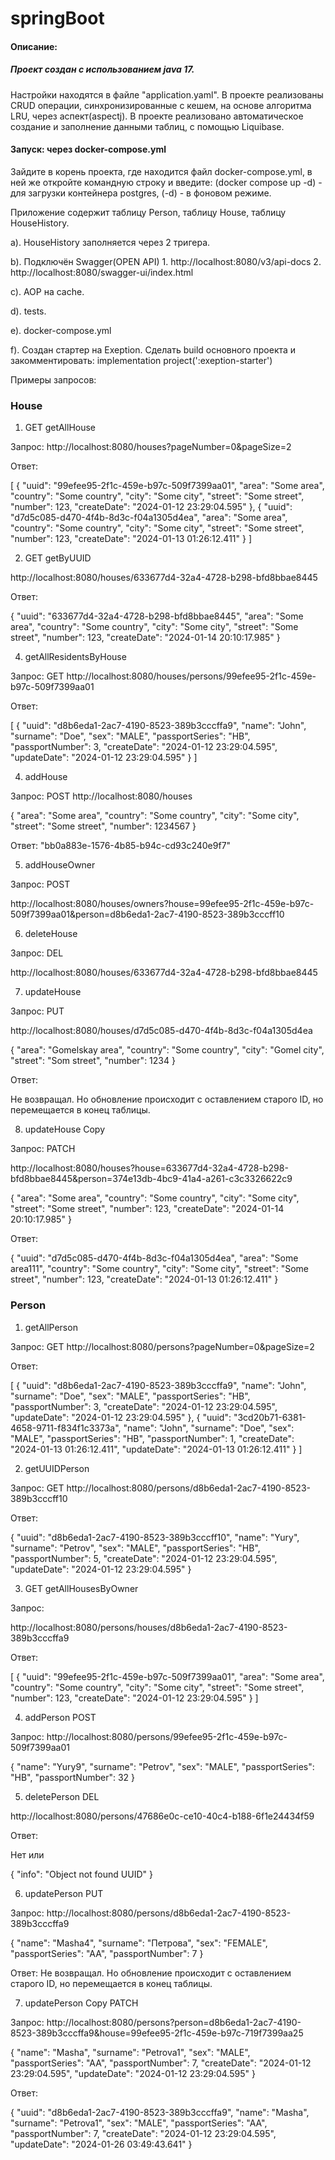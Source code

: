 # springBoot

#### Описание:

##### Проект создан с использованием java 17.

Настройки находятся в файле "application.yaml".
В проекте реализованы CRUD операции, синхронизированные с кешем, на основе алгоритма LRU, через аспект(aspectj).
В проекте реализовано автоматическое создание и заполнение данными таблиц, с помощью Liquibase.

#### Запуск: через docker-compose.yml

Зайдите в корень проекта, где находится файл docker-compose.yml,
в ней же откройте командную строку и введите: (docker compose up -d) - для загрузки контейнера postgres,
(-d) - в фоновом режиме.

Приложение содержит таблицу Person, таблицу House, таблицу HouseHistory.

а). HouseHistory заполняется через 2 тригера. 

b). Подключён Swagger(OPEN API) 1. http://localhost:8080/v3/api-docs 2. http://localhost:8080/swagger-ui/index.html

c). AOP на cache.

d). tests.

e). docker-compose.yml

f). Создан стартер на Exeption. Сделать build основного проекта
и закомментировать: implementation project(':exeption-starter')

Примеры запросов:

### House

1. GET getAllHouse

Запрос:
http://localhost:8080/houses?pageNumber=0&pageSize=2

Ответ:

[
{
"uuid": "99efee95-2f1c-459e-b97c-509f7399aa01",
"area": "Some area",
"country": "Some country",
"city": "Some city",
"street": "Some street",
"number": 123,
"createDate": "2024-01-12 23:29:04.595"
},
{
"uuid": "d7d5c085-d470-4f4b-8d3c-f04a1305d4ea",
"area": "Some area",
"country": "Some country",
"city": "Some city",
"street": "Some street",
"number": 123,
"createDate": "2024-01-13 01:26:12.411"
}
]

2. GET getByUUID

http://localhost:8080/houses/633677d4-32a4-4728-b298-bfd8bbae8445

Ответ:

{
"uuid": "633677d4-32a4-4728-b298-bfd8bbae8445",
"area": "Some area",
"country": "Some country",
"city": "Some city",
"street": "Some street",
"number": 123,
"createDate": "2024-01-14 20:10:17.985"
}

4. getAllResidentsByHouse

Запрос: GET http://localhost:8080/houses/persons/99efee95-2f1c-459e-b97c-509f7399aa01

Ответ:

[
{
"uuid": "d8b6eda1-2ac7-4190-8523-389b3cccffa9",
"name": "John",
"surname": "Doe",
"sex": "MALE",
"passportSeries": "HB",
"passportNumber": 3,
"createDate": "2024-01-12 23:29:04.595",
"updateDate": "2024-01-12 23:29:04.595"
}
]

4. addHouse

Запрос: POST http://localhost:8080/houses

{
    "area": "Some area",
    "country": "Some country",
    "city": "Some city",
    "street": "Some street",
    "number": 1234567
}

Ответ: "bb0a883e-1576-4b85-b94c-cd93c240e9f7"

5. addHouseOwner

Запрос: POST

http://localhost:8080/houses/owners?house=99efee95-2f1c-459e-b97c-509f7399aa01&person=d8b6eda1-2ac7-4190-8523-389b3cccff10

6. deleteHouse

Запрос: DEL

http://localhost:8080/houses/633677d4-32a4-4728-b298-bfd8bbae8445

7. updateHouse

Запрос: PUT

http://localhost:8080/houses/d7d5c085-d470-4f4b-8d3c-f04a1305d4ea

{
"area": "Gomelskay area",
"country": "Some country",
"city": "Gomel city",
"street": "Som street",
"number": 1234
}

Ответ:

Не возвращал. Но обновление происходит с оставлением старого ID, но перемещается в конец таблицы.

8. updateHouse Copy

Запрос: PATCH 

http://localhost:8080/houses?house=633677d4-32a4-4728-b298-bfd8bbae8445&person=374e13db-4bc9-41a4-a261-c3c3326622c9

{
"area": "Some area",
"country": "Some country",
"city": "Some city",
"street": "Some street",
"number": 123,
"createDate": "2024-01-14 20:10:17.985"
}

Ответ: 

{
"uuid": "d7d5c085-d470-4f4b-8d3c-f04a1305d4ea",
"area": "Some area111",
"country": "Some country",
"city": "Some city",
"street": "Some street",
"number": 123,
"createDate": "2024-01-13 01:26:12.411"
}

### Person

1. getAllPerson

Запрос: GET http://localhost:8080/persons?pageNumber=0&pageSize=2

Ответ:

[
{
"uuid": "d8b6eda1-2ac7-4190-8523-389b3cccffa9",
"name": "John",
"surname": "Doe",
"sex": "MALE",
"passportSeries": "HB",
"passportNumber": 3,
"createDate": "2024-01-12 23:29:04.595",
"updateDate": "2024-01-12 23:29:04.595"
},
{
"uuid": "3cd20b71-6381-4658-9711-f834f1c3373a",
"name": "John",
"surname": "Doe",
"sex": "MALE",
"passportSeries": "HB",
"passportNumber": 1,
"createDate": "2024-01-13 01:26:12.411",
"updateDate": "2024-01-13 01:26:12.411"
}
]

2. getUUIDPerson

Запрос: GET http://localhost:8080/persons/d8b6eda1-2ac7-4190-8523-389b3cccff10

Ответ:

{
"uuid": "d8b6eda1-2ac7-4190-8523-389b3cccff10",
"name": "Yury",
"surname": "Petrov",
"sex": "MALE",
"passportSeries": "HB",
"passportNumber": 5,
"createDate": "2024-01-12 23:29:04.595",
"updateDate": "2024-01-12 23:29:04.595"
}

3. GET getAllHousesByOwner

Запрос:

http://localhost:8080/persons/houses/d8b6eda1-2ac7-4190-8523-389b3cccffa9

Ответ:

[
{
"uuid": "99efee95-2f1c-459e-b97c-509f7399aa01",
"area": "Some area",
"country": "Some country",
"city": "Some city",
"street": "Some street",
"number": 123,
"createDate": "2024-01-12 23:29:04.595"
}
]

4. addPerson POST

Запрос: http://localhost:8080/persons/99efee95-2f1c-459e-b97c-509f7399aa01

{
"name": "Yury9",
"surname": "Petrov",
"sex": "MALE",
"passportSeries": "HB",
"passportNumber": 32
}

5. deletePerson DEL

http://localhost:8080/persons/47686e0c-ce10-40c4-b188-6f1e24434f59

Ответ:

Нет или 

{
"info": "Object not found UUID"
}

6. updatePerson PUT

Запрос:
http://localhost:8080/persons/d8b6eda1-2ac7-4190-8523-389b3cccffa9

{
"name": "Masha4",
"surname": "Петрова",
"sex": "FEMALE",
"passportSeries": "AA",
"passportNumber": 7
}

Ответ: 
Не возвращал. Но обновление происходит с оставлением старого ID, но перемещается в конец таблицы.

7. updatePerson Copy PATCH

Запрос: http://localhost:8080/persons?person=d8b6eda1-2ac7-4190-8523-389b3cccffa9&house=99efee95-2f1c-459e-b97c-719f7399aa25

{
"name": "Masha",
"surname": "Petrova1",
"sex": "MALE",
"passportSeries": "AA",
"passportNumber": 7,
"createDate": "2024-01-12 23:29:04.595",
"updateDate": "2024-01-12 23:29:04.595"
}

Ответ: 

{
"uuid": "d8b6eda1-2ac7-4190-8523-389b3cccffa9",
"name": "Masha",
"surname": "Petrova1",
"sex": "MALE",
"passportSeries": "AA",
"passportNumber": 7,
"createDate": "2024-01-12 23:29:04.595",
"updateDate": "2024-01-26 03:49:43.641"
}

